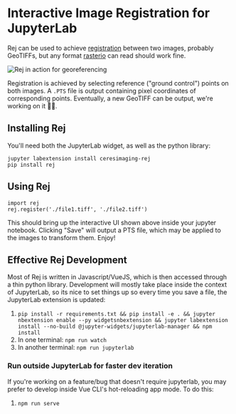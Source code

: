 # Interactive Image Registration for JupyterLab

Rej can be used to achieve [registration](https://en.wikipedia.org/wiki/Image_registration)
between two images, probably GeoTIFFs, but any format [rasterio](https://rasterio.readthedocs.io/)
can read should work fine.

![Rej in action for georeferencing](https://user-images.githubusercontent.com/223277/78885250-f6a34680-79f7-11ea-881c-0750549ff3c5.png)

Registration is achieved by selecting reference ("ground control") points on both
images. A `.PTS` file is output containing pixel coordinates of corresponding points.
Eventually, a new GeoTIFF can be output, we're working on it 🤙🏽.

## Installing Rej

You'll need both the JupyterLab widget, as well as the python library:

```
jupyter labextension install ceresimaging-rej
pip install rej
```

## Using Rej

```
import rej
rej.register('./file1.tiff', './file2.tiff')
```

This should bring up the interactive UI shown above inside your jupyter notebook. Clicking "Save" will output a PTS file, which may be applied to the images to transform them. Enjoy!

## Effective Rej Development

Most of Rej is written in Javascript/VueJS, which is then accessed through a thin python library.
Development will mostly take place inside the context of JupyterLab, so its nice to set things
up so every time you save a file, the JupyterLab extension is updated:

1. `pip install -r requirements.txt && pip install -e . && jupyter nbextension enable --py widgetsnbextension && jupyter labextension install --no-build @jupyter-widgets/jupyterlab-manager && npm install`
2. In one terminal: `npm run watch`
3. In another terminal: `npm run jupyterlab`

### Run outside JupyterLab for faster dev iteration

If you're working on a feature/bug that doesn't require jupyterlab, you
may prefer to develop inside Vue CLI's hot-reloading app mode. To do this:

1. `npm run serve`